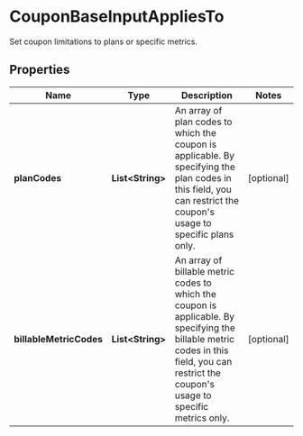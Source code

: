 

# CouponBaseInputAppliesTo

Set coupon limitations to plans or specific metrics.

## Properties

| Name | Type | Description | Notes |
|------------ | ------------- | ------------- | -------------|
|**planCodes** | **List&lt;String&gt;** | An array of plan codes to which the coupon is applicable. By specifying the plan codes in this field, you can restrict the coupon&#39;s usage to specific plans only. |  [optional] |
|**billableMetricCodes** | **List&lt;String&gt;** | An array of billable metric codes to which the coupon is applicable. By specifying the billable metric codes in this field, you can restrict the coupon&#39;s usage to specific metrics only. |  [optional] |



